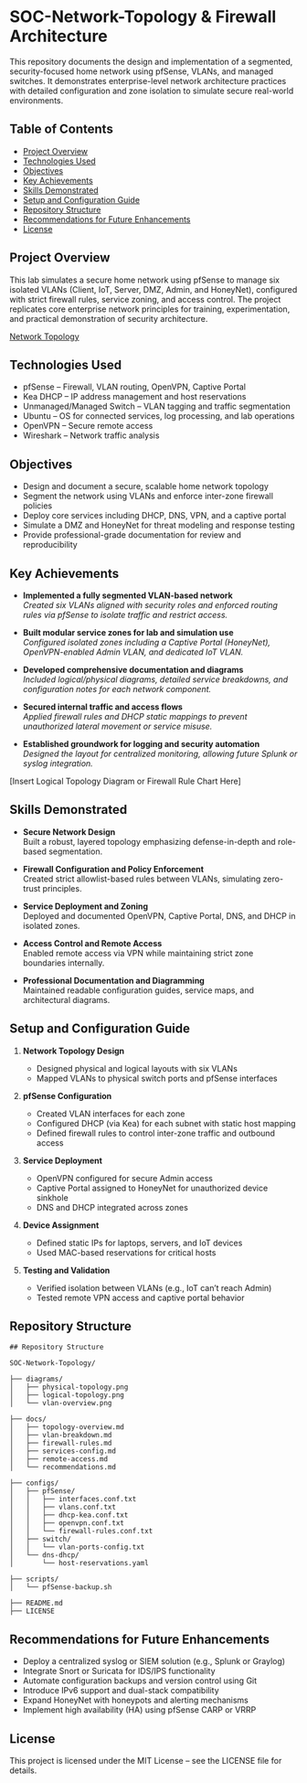 # SOC-Network-Topology & Firewall Architecture

This repository documents the design and implementation of a segmented, security-focused home network using pfSense, VLANs, and managed switches. It demonstrates enterprise-level network architecture practices with detailed configuration and zone isolation to simulate secure real-world environments.

## Table of Contents
- [Project Overview](#project-overview)
- [Technologies Used](#technologies-used)
- [Objectives](#objectives)
- [Key Achievements](#key-achievements)
- [Skills Demonstrated](#skills-demonstrated)
- [Setup and Configuration Guide](#setup-and-configuration-guide)
- [Repository Structure](#repository-structure)
- [Recommendations for Future Enhancements](#recommendations-for-future-enhancements)
- [License](#license)


## Project Overview

This lab simulates a secure home network using pfSense to manage six isolated VLANs (Client, IoT, Server, DMZ, Admin, and HoneyNet), configured with strict firewall rules, service zoning, and access control. The project replicates core enterprise network principles for training, experimentation, and practical demonstration of security architecture.

[Network Topology](https://raw.githubusercontent.com/VenalityXT/SOC-Network-Topology/refs/heads/main/Network-Topology.svg)

## Technologies Used

- pfSense – Firewall, VLAN routing, OpenVPN, Captive Portal  
- Kea DHCP – IP address management and host reservations  
- Unmanaged/Managed Switch – VLAN tagging and traffic segmentation  
- Ubuntu – OS for connected services, log processing, and lab operations  
- OpenVPN – Secure remote access  
- Wireshark – Network traffic analysis  

## Objectives

- Design and document a secure, scalable home network topology  
- Segment the network using VLANs and enforce inter-zone firewall policies  
- Deploy core services including DHCP, DNS, VPN, and a captive portal  
- Simulate a DMZ and HoneyNet for threat modeling and response testing  
- Provide professional-grade documentation for review and reproducibility  

## Key Achievements

- **Implemented a fully segmented VLAN-based network**  
  *Created six VLANs aligned with security roles and enforced routing rules via pfSense to isolate traffic and restrict access.*

- **Built modular service zones for lab and simulation use**  
  *Configured isolated zones including a Captive Portal (HoneyNet), OpenVPN-enabled Admin VLAN, and dedicated IoT VLAN.*

- **Developed comprehensive documentation and diagrams**  
  *Included logical/physical diagrams, detailed service breakdowns, and configuration notes for each network component.*

- **Secured internal traffic and access flows**  
  *Applied firewall rules and DHCP static mappings to prevent unauthorized lateral movement or service misuse.*

- **Established groundwork for logging and security automation**  
  *Designed the layout for centralized monitoring, allowing future Splunk or syslog integration.*

[Insert Logical Topology Diagram or Firewall Rule Chart Here]

## Skills Demonstrated

- **Secure Network Design**  
  Built a robust, layered topology emphasizing defense-in-depth and role-based segmentation.

- **Firewall Configuration and Policy Enforcement**  
  Created strict allowlist-based rules between VLANs, simulating zero-trust principles.

- **Service Deployment and Zoning**  
  Deployed and documented OpenVPN, Captive Portal, DNS, and DHCP in isolated zones.

- **Access Control and Remote Access**  
  Enabled remote access via VPN while maintaining strict zone boundaries internally.

- **Professional Documentation and Diagramming**  
  Maintained readable configuration guides, service maps, and architectural diagrams.

## Setup and Configuration Guide

1. **Network Topology Design**
   - Designed physical and logical layouts with six VLANs
   - Mapped VLANs to physical switch ports and pfSense interfaces

2. **pfSense Configuration**
   - Created VLAN interfaces for each zone
   - Configured DHCP (via Kea) for each subnet with static host mapping
   - Defined firewall rules to control inter-zone traffic and outbound access

3. **Service Deployment**
   - OpenVPN configured for secure Admin access
   - Captive Portal assigned to HoneyNet for unauthorized device sinkhole
   - DNS and DHCP integrated across zones

4. **Device Assignment**
   - Defined static IPs for laptops, servers, and IoT devices
   - Used MAC-based reservations for critical hosts

5. **Testing and Validation**
   - Verified isolation between VLANs (e.g., IoT can’t reach Admin)
   - Tested remote VPN access and captive portal behavior

## Repository Structure
```
## Repository Structure

SOC-Network-Topology/

├── diagrams/
│   ├── physical-topology.png
│   ├── logical-topology.png
│   └── vlan-overview.png

├── docs/
│   ├── topology-overview.md
│   ├── vlan-breakdown.md
│   ├── firewall-rules.md
│   ├── services-config.md
│   ├── remote-access.md
│   └── recommendations.md

├── configs/
│   ├── pfSense/
│   │   ├── interfaces.conf.txt
│   │   ├── vlans.conf.txt
│   │   ├── dhcp-kea.conf.txt
│   │   ├── openvpn.conf.txt
│   │   └── firewall-rules.conf.txt
│   ├── switch/
│   │   └── vlan-ports-config.txt
│   └── dns-dhcp/
│       └── host-reservations.yaml

├── scripts/
│   └── pfSense-backup.sh

├── README.md  
├── LICENSE

```
## Recommendations for Future Enhancements

- Deploy a centralized syslog or SIEM solution (e.g., Splunk or Graylog)
- Integrate Snort or Suricata for IDS/IPS functionality
- Automate configuration backups and version control using Git
- Introduce IPv6 support and dual-stack compatibility
- Expand HoneyNet with honeypots and alerting mechanisms
- Implement high availability (HA) using pfSense CARP or VRRP

## License

This project is licensed under the MIT License – see the LICENSE file for details.
